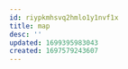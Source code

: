 ```yaml
---
id: riypkmhsvq2hmlo1y1nvf1x
title: map
desc: ''
updated: 1699395983043
created: 1697579243607
---
```


